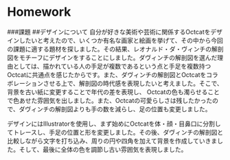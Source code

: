 # Homework
###課題
##デザインについて
自分が好きな美術や芸術に関係するOctcatをデザインしたいと考えたので、いくつか有名な画家と絵画を挙げて、その中から今回の課題に適する題材を探しました。その結果、レオナルド・ダ・ヴィンチの解剖図をモチーフにデザインをすることにしました。ダヴィンチの解剖図を選んだ理由としては、描かれている人の手足が複数であるという点と手足を複数持つOctcatに共通点を感じたからです。また、ダヴィンチの解剖図とOctcatをコラボレーションさせる上で、解剖図の時代感を表現したいと考えました。そこで、背景を古い紙に変更することで年代の差を表現し、
Octcatの色も濁らせることで色あせた雰囲気を出しました。また、Octcatの可愛らしさは残したかったので、ダヴィンチの解剖図よりも手の数を減らし、足の位置も変更しました。

デザインにはIllustratorを使用し、まず始めにOctcatを体・顔・目鼻口に分割してトレースし、手足の位置と形を変更しました。その後、ダヴィンチの解剖図と比較しながら文字を打ち込み、周りの円や四角を加えて背景を作成していきました。そして、最後に全体の色を調節し古い雰囲気を表現しました。
